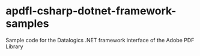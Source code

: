 # apdfl-csharp-dotnet-framework-samples
Sample code for the Datalogics .NET framework interface of the Adobe PDF Library
